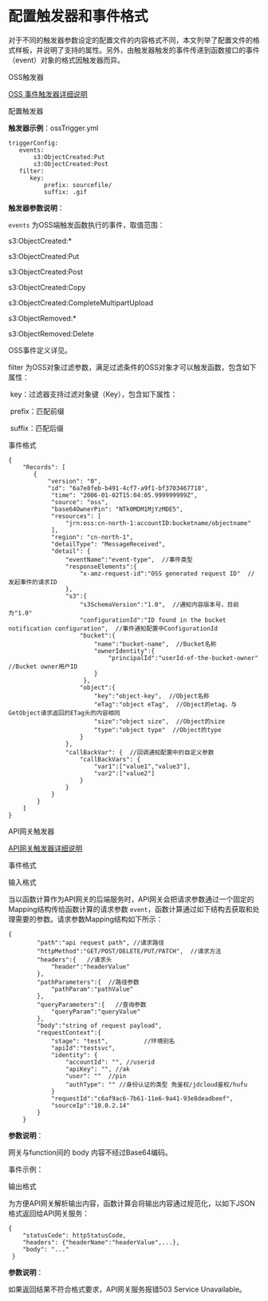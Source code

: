# 配置触发器和事件格式

对于不同的触发器参数设定的配置文件的内容格式不同，本文列举了配置文件的格式样板，并说明了支持的属性。另外，由触发器触发的事件传递到函数接口的事件（event）对象的格式因触发器而异。

OSS触发器

[OSS 事件触发器详细说明](https://help.aliyun.com/document_detail/62922.html)

配置触发器

**触发器示例**：ossTrigger.yml

```
triggerConfig:
   events:
       s3:ObjectCreated:Put
       s3:ObjectCreated:Post
   filter:
      key:
          prefix: sourcefile/
          suffix: .gif
```

 

 

**触发器参数说明**：

`events` 为OSS端触发函数执行的事件，取值范围：

s3:ObjectCreated:*

s3:ObjectCreated:Put

s3:ObjectCreated:Post

s3:ObjectCreated:Copy

s3:ObjectCreated:CompleteMultipartUpload

s3:ObjectRemoved:*

s3:ObjectRemoved:Delete

OSS事件定义详见。 

 

filter 为OSS对象过滤参数，满足过滤条件的OSS对象才可以触发函数，包含如下属性：

​     key：过滤器支持过滤对象键（Key），包含如下属性：

​             prefix：匹配前缀

​             suffix：匹配后缀

 

事件格式

```
{
    "Records": [
       {
           "version": "0", 
           "id": "6a7e8feb-b491-4cf7-a9f1-bf3703467718",
            "time": "2006-01-02T15:04:05.999999999Z",
            "source": "oss",
            "base64OwnerPin": "NTk0MDM1MjYzMDE5",
            "resources": [
                "jrn:oss:cn-north-1:accountID:bucketname/objectname"
            ],
            "region": "cn-north-1",
            "detailType": "MessageReceived",
            "detail": { 
                "eventName":"event-type",  //事件类型
                "responseElements":{  
                    "x-amz-request-id":"OSS generated request ID"  //发起事件的请求ID
                },
                "s3":{  
                    "s3SchemaVersion":"1.0",  //通知内容版本号，目前为"1.0"
                    "configurationId":"ID found in the bucket notification configuration",  //事件通知配置中ConfigurationId
                    "bucket":{  
                        "name":"bucket-name",  //Bucket名称
                        "ownerIdentity":{  
                            "principalId":"userId-of-the-bucket-owner"  //Bucket owner用户ID
                        }
                     },
                    "object":{  
                        "key":"object-key",  //Object名称
                        "eTag":"object eTag",  //Object的etag，与GetObject请求返回的ETag头的内容相同
                        "size":"object size",  //Object的size
                        "type":"object type"  //Object的type 
                    }
                },
                "callBackVar": {  //回调通知配置中的自定义参数
                    "callBackVars": {                 
                        "var1":["value1","value3"],
                        "var2":["value2"]
                    }
                }
            }       
        }
    ]
}
```

 

 

API网关触发器

[API网关触发器详细说明](https://help.aliyun.com/document_detail/54788.html)

事件格式

输入格式

当以函数计算作为API网关的后端服务时，API网关会把请求参数通过一个固定的Mapping结构传给函数计算的请求参数 `event`，函数计算通过如下结构去获取和处理需要的参数。请求参数Mapping结构如下所示：

```
{
        "path":"api request path", //请求路径
        "httpMethod":"GET/POST/DELETE/PUT/PATCH",  //请求方法
        "headers":{   //请求头
            "header":"headerValue"
        },
        "pathParameters":{  //路径参数
            "pathParam":"pathValue"
        },
        "queryParameters":{   //查询参数
            "queryParam":"queryValue"
        },
        "body":"string of request payload",
        "requestContext":{
            "stage": "test",          //环境别名
            "apiId":"testsvc",
            "identity": {
                "accountId": "", //userid
                "apiKey": "", //ak
                "user": ""  //pin
                "authType": "" //身份认证的类型 免鉴权/jdcloud鉴权/hufu
            }
            "requestId":"c6af9ac6-7b61-11e6-9a41-93e8deadbeef",
            "sourceIp":"10.0.2.14"
        }
    }
```



**参数说明**：

 网关与function间的 body 内容不经过Base64编码。



事件示例：



输出格式

为方便API网关解析输出内容，函数计算会将输出内容通过规范化，以如下JSON格式返回给API网关服务：

```
{     
    "statusCode": httpStatusCode,     
    "headers": {"headerName":"headerValue",...},     
    "body": "..." 
 } 
```

**参数说明**：

如果返回结果不符合格式要求，API网关服务报错503 Service Unavailable。
